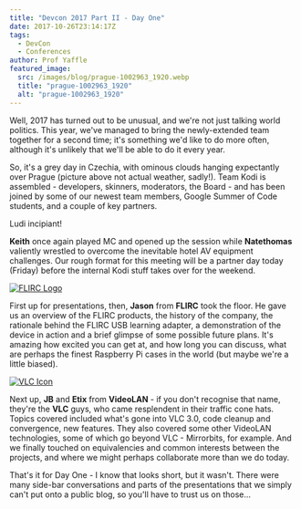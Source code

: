 ```yaml
---
title: "Devcon 2017 Part II - Day One"
date: 2017-10-26T23:14:17Z
tags:
  - DevCon
  - Conferences
author: Prof Yaffle
featured_image:
  src: /images/blog/prague-1002963_1920.webp
  title: "prague-1002963_1920"
  alt: "prague-1002963_1920"
---
```


Well, 2017 has turned out to be unusual, and we're not just talking world politics. This year, we've managed to bring the newly-extended team together for a second time; it's something we'd like to do more often, although it's unlikely that we'll be able to do it every year.

So, it's a grey day in Czechia, with ominous clouds hanging expectantly over Prague (picture above not actual weather, sadly!). Team Kodi is assembled - developers, skinners, moderators, the Board - and has been joined by some of our newest team members, Google Summer of Code students, and a couple of key partners.

Ludi incipiant!

**Keith** once again played MC and opened up the session while **Natethomas** valiently wrestled to overcome the inevitable hotel AV equipment challenges. Our rough format for this meeting will be a partner day today (Friday) before the internal Kodi stuff takes over for the weekend.

[![FLIRC Logo](https://flirc.tv/image/catalog/Logo.webp)](https://flirc.tv/)

First up for presentations, then, **Jason** from **FLIRC** took the floor. He gave us an overview of the FLIRC products, the history of the company, the rationale behind the FLIRC USB learning adapter, a demonstration of the device in action and a brief glimpse of some possible future plans. It's amazing how excited you can get at, and how long you can discuss, what are perhaps the finest Raspberry Pi cases in the world (but maybe we're a little biased).

[![VLC Icon](https://images.videolan.org/images/VLC-IconSmall.webp)](https://www.videolan.org/)

Next up, **JB** and **Etix** from **VideoLAN** - if you don't recognise that name, they're the **VLC** guys, who came resplendent in their traffic cone hats. Topics covered included what's gone into VLC 3.0, code cleanup and convergence, new features. They also covered some other VideoLAN technologies, some of which go beyond VLC - Mirrorbits, for example. And we finally touched on equivalencies and common interests between the projects, and where we might perhaps collaborate more than we do today.

That's it for Day One - I know that looks short, but it wasn't. There were many side-bar conversations and parts of the presentations that we simply can't put onto a public blog, so you'll have to trust us on those...

